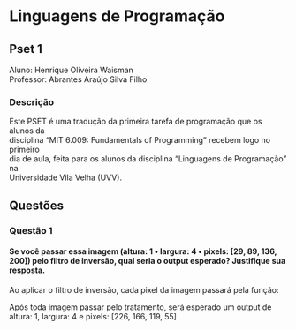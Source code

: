 # Linguagens de Programação
## Pset 1
Aluno: Henrique Oliveira Waisman </br>
Professor: Abrantes Araújo Silva Filho
### Descrição
Este PSET é uma tradução da primeira tarefa de programação que os alunos da </br>
disciplina “MIT 6.009: Fundamentals of Programming” recebem logo no primeiro </br>
dia de aula, feita para os alunos da disciplina “Linguagens de Programação” na </br>
Universidade Vila Velha (UVV). </br>
## Questões
### Questão 1
#### Se você passar essa imagem (altura: 1 • largura: 4 • pixels: [29, 89, 136, 200]) pelo filtro de inversão, qual seria o output esperado? Justifique sua resposta.
Ao aplicar o filtro de inversão, cada pixel da imagem passará pela função:  </br>

Após toda imagem passar pelo tratamento, será esperado um output de altura: 1, largura: 4 e pixels: [226, 166, 119, 55]  </br>
